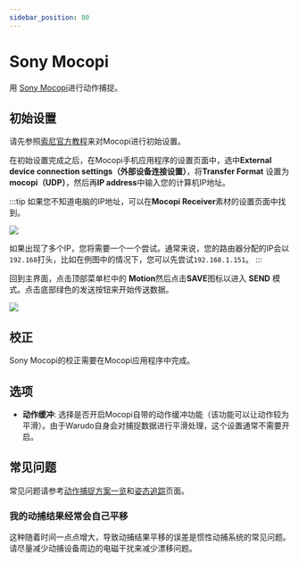 ```yaml
---
sidebar_position: 80
---
```


# Sony Mocopi

用 [Sony Mocopi](https://electronics.sony.com/more/mocopi/all-mocopi/p/qmss1-uscx)进行动作捕捉。

## 初始设置

请先参照[索尼官方教程](https://www.sony.com/electronics/support/articles/00298063)来对Mocopi进行初始设置。

在初始设置完成之后，在Mocopi手机应用程序的设置页面中，选中**External device connection settings（外部设备连接设置）**，将**Transfer Format** 设置为**mocopi（UDP）**，然后再**IP address**中输入您的计算机IP地址。

:::tip
如果您不知道电脑的IP地址，可以在**Mocopi Receiver**素材的设置页面中找到。

![](/doc-img/en-ifacialmocap-1.png)

如果出现了多个IP，您将需要一个一个尝试。通常来说，您的路由器分配的IP会以`192.168`打头，比如在例图中的情况下，您可以先尝试`192.168.1.151`。
:::

回到主界面，点击顶部菜单栏中的 **Motion**然后点击**SAVE**图标以进入 **SEND** 模式。点击底部绿色的发送按钮来开始传送数据。

![](/doc-img/en-mocopi-1.png)

## 校正

Sony Mocopi的校正需要在Mocopi应用程序中完成。

## 选项

* **动作缓冲**: 选择是否开启Mocopi自带的动作缓冲功能（该功能可以让动作较为平滑）。由于Warudo自身会对捕捉数据进行平滑处理，这个设置通常不需要开启。

## 常见问题

常见问题请参考[动作捕捉方案一览](overview#FAQ)和[姿态追踪](body-tracking#FAQ)页面。

### 我的动捕结果经常会自己平移

这种随着时间一点点增大，导致动捕结果平移的误差是惯性动捕系统的常见问题。请尽量减少动捕设备周边的电磁干扰来减少漂移问题。
